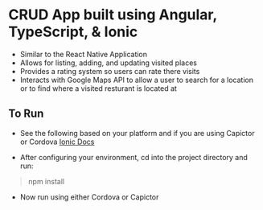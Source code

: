 # CRUD App built using Angular, TypeScript, & Ionic

- Similar to the React Native Application
- Allows for listing, adding, and updating visited places
- Provides a rating system so users can rate there visits
- Interacts with Google Maps API to allow a user to search for a location or to find where a visited resturant is located at

## To Run

- See the following based on your platform and if you are using Capictor or Cordova [Ionic Docs](https://ionicframework.com/docs/developing/android)

- After configuring your environment, cd into the project directory and run:

> npm install

- Now run using either Cordova or Capictor
